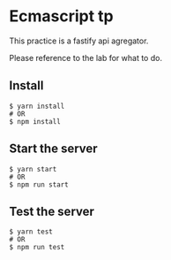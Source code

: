 # Ecmascript tp

This practice is a fastify api agregator.

Please reference to the lab for what to do.

## Install

```shell
$ yarn install
# OR
$ npm install
```

## Start the server

```shell
$ yarn start
# OR
$ npm run start
```

## Test the server

```shell
$ yarn test
# OR
$ npm run test
```